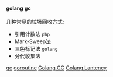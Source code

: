 #### golang gc 





几种常见的垃圾回收方式:
* 引用计数法 `php`
* Mark-Sweep法
* 三色标记法  `golang`
* 分代收集法





[gc](https://www.cnblogs.com/diegodu/p/9150840.html)
[goroutine](https://www.cnblogs.com/wdliu/p/9272220.html)
[Golang GC](https://making.pusher.com/golangs-real-time-gc-in-theory-and-practice/)
[Golang Lantency](https://making.pusher.com/latency-working-set-ghc-gc-pick-two/)